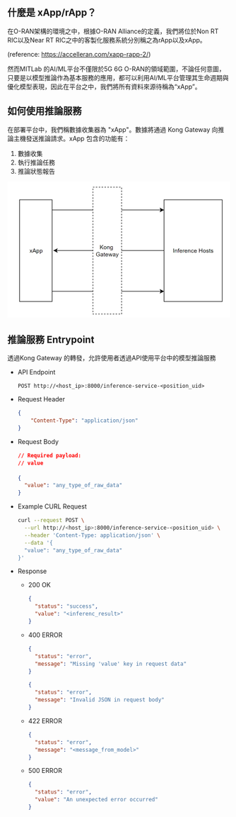 ## 什麼是 xApp/rApp？

在O-RAN架構的環境之中，根據O-RAN Alliance的定義，我們將位於Non RT RIC以及Near RT RIC之中的客製化服務系統分別稱之為rApp以及xApp。

(reference: https://accelleran.com/xapp-rapp-2/)

然而MITLab 的AI/ML平台不僅限於5G 6G O-RAN的領域範圍，不論任何意圖，只要是以模型推論作為基本服務的應用，都可以利用AI/ML平台管理其生命週期與優化模型表現，因此在平台之中，我們將所有資料來源待稱為“xApp”。

## 如何使用推論服務

在部署平台中，我們稱數據收集器為 "xApp"。數據將通過 Kong Gateway 向推論主機發送推論請求。xApp 包含的功能有：

1. 數據收集
2. 執行推論任務
3. 推論狀態報告

![1](./images/1.png)

## 推論服務 Entrypoint

 透過Kong Gateway 的轉發，允許使用者透過API使用平台中的模型推論服務

- API Endpoint
    
    ```
    POST http://<host_ip>:8000/inference-service-<position_uid>
    ```
    
- Request Header
    
    ```json
    {
    	"Content-Type": "application/json"
    }
    ```
    
- Request Body
    
    ```json
    // Required payload: 
    // value
    
    {
      "value": "any_type_of_raw_data"
    }
    ```
    
- Example CURL Request
    
    ```bash
    curl --request POST \
      --url http://<host_ip>:8000/inference-service-<position_uid> \
      --header 'Content-Type: application/json' \
      --data '{
      "value": "any_type_of_raw_data"
    }'
    ```
    
- Response
    - 200 OK
        
        ```json
        {
          "status": "success",
          "value": "<inferenc_result>"
        }
        ```
        
    - 400 ERROR
        
        ```json
        {
          "status": "error",
          "message": "Missing 'value' key in request data"
        }
        ```
        
        ```json
        {
          "status": "error",
          "message": "Invalid JSON in request body"
        }
        ```
        
    - 422 ERROR
        
        ```json
        {
          "status": "error",
          "message": "<message_from_model>"
        }
        ```
        
    - 500 ERROR
        
        ```json
        {
          "status": "error",
          "value": "An unexpected error occurred"
        }
        ```